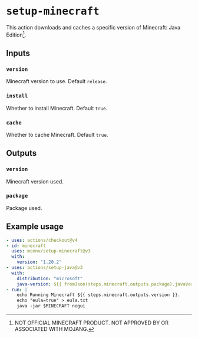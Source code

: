 # <samp>setup-minecraft</samp>

This action downloads and caches a specific version of Minecraft: Java Edition[^1].

## Inputs

### `version`

Minecraft version to use. Default `release`.

### `install`

Whether to install Minecraft. Default `true`.

### `cache`

Whether to cache Minecraft. Default `true`.

## Outputs

### `version`

Minecraft version used.

### `package`

Package used.

## Example usage

```yml
- uses: actions/checkout@v4
- id: minecraft
  uses: mcenv/setup-minecraft@v3
  with:
    version: "1.20.2"
- uses: actions/setup-java@v3
  with:
    distribution: "microsoft"
    java-version: ${{ fromJson(steps.minecraft.outputs.package).javaVersion.majorVersion }}
- run: |
    echo Running Minecraft ${{ steps.minecraft.outputs.version }}.
    echo "eula=true" > eula.txt
    java -jar $MINECRAFT nogui
```

[^1]: NOT OFFICIAL MINECRAFT PRODUCT. NOT APPROVED BY OR ASSOCIATED WITH MOJANG.
